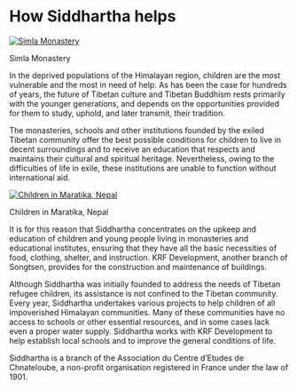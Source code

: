 #  How Siddhartha helps 

[ ![Simla Monastery](/images/img_rideaux-150x150.jpg) ](/images/img_rideaux.jpg)

Simla Monastery 

In the deprived populations of the Himalayan region, children are the most vulnerable and the most in need of help. As has been the case for hundreds of years, the future of Tibetan culture and Tibetan Buddhism rests primarily with the younger generations, and depends on the opportunities provided for them to study, uphold, and later transmit, their tradition. 

The monasteries, schools and other institutions founded by the exiled Tibetan community offer the best possible conditions for children to live in decent surroundings and to receive an education that respects and maintains their cultural and spiritual heritage. Nevertheless, owing to the difficulties of life in exile, these institutions are unable to function without international aid. 

[ ![Children in Maratika, Nepal](/images/img_PWR_maratika-150x150.jpg) ](/images/img_PWR_maratika.jpg)

Children in Maratika, Nepal 

It is for this reason that Siddhartha concentrates on the upkeep and education of children and young people living in monasteries and educational institutes, ensuring that they have all the basic necessities of food, clothing, shelter, and instruction. KRF Development, another branch of Songtsen, provides for the construction and maintenance of buildings. 

Although Siddhartha was initially founded to address the needs of Tibetan refugee children, its assistance is not confined to the Tibetan community. Every year, Siddhartha undertakes various projects to help children of all impoverished Himalayan communities. Many of these communities have no access to schools or other essential resources, and in some cases lack even a proper water supply. Siddhartha works with KRF Development to help establish local schools and to improve the general conditions of life. 

Siddhartha is a branch of the Association du Centre d’Etudes de Chnateloube, a non-profit organisation registered in France under the law of 1901. 
